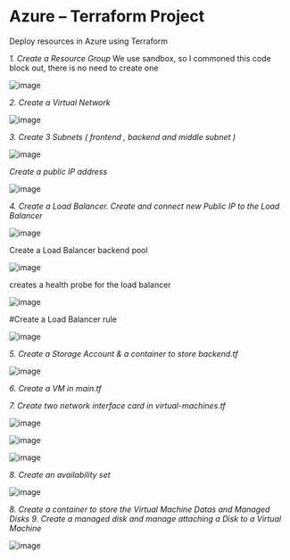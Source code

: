 # Azure – Terraform Project
Deploy resources in Azure using Terraform

*1. Create a Resource Group*
We use sandbox, so I commoned this code block out, there is no need to create one

![image](https://user-images.githubusercontent.com/90932638/235210349-3ae264af-763e-4de5-a857-f7c64b7a675f.png)

*2. Create a Virtual Network*


![image](https://user-images.githubusercontent.com/90932638/235210680-91c742c5-7987-4692-80a1-73c346306ea5.png)

*3. Create 3 Subnets ( frontend , backend and middle subnet )*


![image](https://user-images.githubusercontent.com/90932638/235210776-222e53a1-e648-448e-8cea-faf3f2d5effe.png)


*Create a public IP address*


![image](https://user-images.githubusercontent.com/90932638/235210932-b7443646-4e86-4b8c-bf03-4061f50e337e.png)


*4. Create a Load Balancer. Create and connect new Public IP to the Load Balancer*


![image](https://user-images.githubusercontent.com/90932638/235211015-44a5c9a0-8709-48bc-8ea0-521a402c59e2.png)


Create a Load Balancer backend pool


![image](https://user-images.githubusercontent.com/90932638/235211146-99514bb1-c5a1-492e-a421-9126481ea19a.png)


creates a health probe for the load balancer


![image](https://user-images.githubusercontent.com/90932638/235211189-de2b7239-a2d6-4121-9c89-72ae7168cf27.png)


#Create a Load Balancer rule


![image](https://user-images.githubusercontent.com/90932638/235211293-06cbea5f-61a0-4690-a7f9-54edee4f9580.png)


*5. Create a Storage Account & a container to store backend.tf*


![image](https://user-images.githubusercontent.com/90932638/235211360-f6fd4dcf-2f55-415e-9a23-003265149121.png)


*6. Create a VM in main.tf*


*7. Create two network interface card in virtual-machines.tf*


![image](https://user-images.githubusercontent.com/90932638/235211680-63211acb-3b1d-4be7-891b-822e1b59e3d1.png)


![image](https://user-images.githubusercontent.com/90932638/235211720-a81e0fef-bf78-449a-9227-deb012f9c5d8.png)


![image](https://user-images.githubusercontent.com/90932638/235211738-32a80086-5198-415a-85a7-c637d6ab01de.png)

*8. Create an availability set*


![image](https://user-images.githubusercontent.com/90932638/235211893-47cecc1e-624b-47c2-9b5b-b3082d63ed17.png)

*8. Create a container to store the Virtual Machine Datas and Managed Disks*
*9. Create a managed disk and manage attaching a Disk to a Virtual Machine*


![image](https://user-images.githubusercontent.com/90932638/235211938-cc67c579-3caf-4ee6-a6e8-cea1f23e37f5.png)

